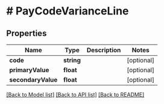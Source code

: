 # # PayCodeVarianceLine

## Properties

Name | Type | Description | Notes
------------ | ------------- | ------------- | -------------
**code** | **string** |  | [optional]
**primaryValue** | **float** |  | [optional]
**secondaryValue** | **float** |  | [optional]

[[Back to Model list]](../../README.md#models) [[Back to API list]](../../README.md#endpoints) [[Back to README]](../../README.md)

